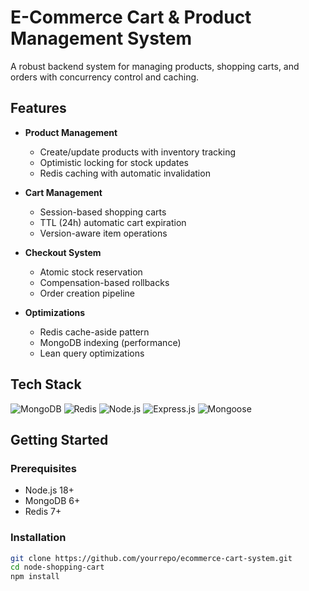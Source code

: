 # E-Commerce Cart & Product Management System

A robust backend system for managing products, shopping carts, and orders with concurrency control and caching.

## Features

- **Product Management**
  - Create/update products with inventory tracking
  - Optimistic locking for stock updates
  - Redis caching with automatic invalidation

- **Cart Management**
  - Session-based shopping carts
  - TTL (24h) automatic cart expiration
  - Version-aware item operations

- **Checkout System**
  - Atomic stock reservation
  - Compensation-based rollbacks
  - Order creation pipeline

- **Optimizations**
  - Redis cache-aside pattern
  - MongoDB indexing (performance)
  - Lean query optimizations

## Tech Stack

![MongoDB](https://img.shields.io/badge/MongoDB-4EA94B?style=for-the-badge&logo=mongodb&logoColor=white)
![Redis](https://img.shields.io/badge/Redis-DC382D?style=for-the-badge&logo=redis&logoColor=white)
![Node.js](https://img.shields.io/badge/Node.js-339933?style=for-the-badge&logo=nodedotjs&logoColor=white)
![Express.js](https://img.shields.io/badge/Express.js-000000?style=for-the-badge&logo=express&logoColor=white)
![Mongoose](https://img.shields.io/badge/Mongoose-880000?style=for-the-badge&logo=mongoose&logoColor=white)

## Getting Started

### Prerequisites
- Node.js 18+
- MongoDB 6+
- Redis 7+

### Installation
```bash
git clone https://github.com/yourrepo/ecommerce-cart-system.git
cd node-shopping-cart
npm install